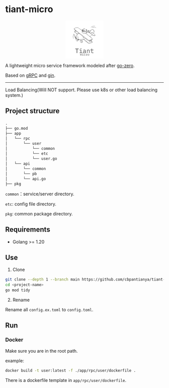 
# tiant-micro

<p align="center">
<img align="center" width="120px" src="./doc/logo.png">
</p>

A lightweight micro service framework modeled after [go-zero](https://go-zero.dev/).

Based on [gRPC](https://grpc.io/) and [gin](https://gin-gonic.com/).

---

Load Balancing(Will NOT support. Please use k8s or other load balancing system.)


## Project structure

```
.
├── go.mod
├── app
│   └── rpc
│       └── user
│           └── common
│           └── etc
│           └── user.go
│   └── api
│       └── common
│       └── pb
│       └── api.go
├── pkg
```
`common`：service/server directory.

`etc`: config file directory.

`pkg`: common package directory.

## Requirements
- Golang >= 1.20

## Use

1. Clone

```bash
git clone --depth 1 --branch main https://github.com/cbpantianya/tiant-micro.git <project-name>
cd <project-name>
go mod tidy
```

2. Rename

Rename all `config.ex.toml` to `config.toml`.

## Run 

### Docker
Make sure you are in the root path.

example:

```bash
docker build -t user:latest -f ./app/rpc/user/dockerfile .
```
There is a dockerfile template in `app/rpc/user/dockerfile`.



